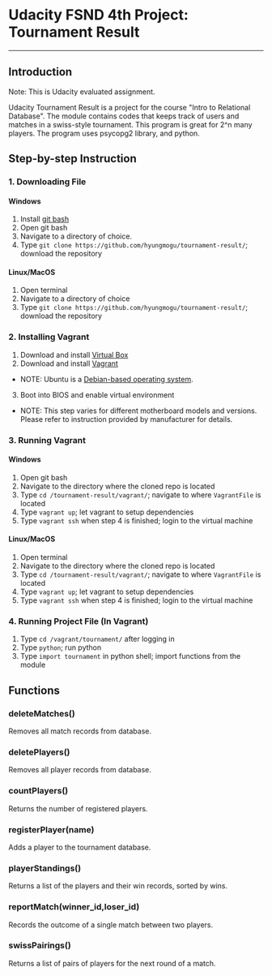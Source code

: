# Udacity FSND 4th Project: Tournament Result

---

## Introduction

Note: This is Udacity evaluated assignment.

Udacity Tournament Result is a project for the course "Intro to Relational Database". The module contains codes that keeps track of users and matches in a swiss-style tournament. This program is great for 2^n many players. The program uses psycopg2 library, and python.

## Step-by-step Instruction

### 1. Downloading File

#### Windows

1. Install [git bash](https://git-scm.com/downloads) 
2. Open git bash
3. Navigate to a directory of choice. 
4. Type `git clone https://github.com/hyungmogu/tournament-result/`; download the repository

#### Linux/MacOS

1. Open terminal
2. Navigate to a directory of choice
3. Type `git clone https://github.com/hyungmogu/tournament-result/`; download the repository

### 2. Installing Vagrant

1. Download and install [Virtual Box](https://www.virtualbox.org/)
2. Download and install [Vagrant](https://www.vagrantup.com/downloads.html)
  - NOTE: Ubuntu is a [Debian-based operating system](https://en.wikipedia.org/wiki/Ubuntu_(operating_system)).
3. Boot into BIOS and enable virtual environment
  - NOTE: This step varies for different motherboard models and versions. Please refer to instruction provided by manufacturer for details.  

### 3. Running Vagrant

#### Windows
1. Open git bash
2. Navigate to the directory where the cloned repo is located
3. Type `cd /tournament-result/vagrant/`; navigate to where `VagrantFile` is located
4. Type `vagrant up`; let vagrant to setup dependencies
5. Type `vagrant ssh` when step 4 is finished; login to the virtual machine

#### Linux/MacOS

1. Open terminal
2. Navigate to the directory where the cloned repo is located
3. Type `cd /tournament-result/vagrant/`; navigate to where `VagrantFile` is located
4. Type `vagrant up`; let vagrant to setup dependencies
5. Type `vagrant ssh` when step 4 is finished; login to the virtual machine

### 4. Running Project File (In Vagrant)

1. Type `cd /vagrant/tournament/` after logging in
2. Type `python`; run python
3. Type `import tournament` in python shell; import functions from the module

## Functions

### deleteMatches()
Removes all match records from database.

### deletePlayers()
Removes all player records from database.

### countPlayers()
Returns the number of registered players.

### registerPlayer(name)
Adds a player to the tournament database.

### playerStandings()
Returns a list of the players and their win records, sorted by wins.

### reportMatch(winner_id,loser_id)
Records the outcome of a single match between two players.

### swissPairings()
Returns a list of pairs of players for the next round of a match.


   
